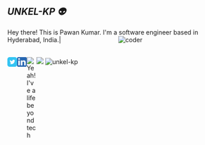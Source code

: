 ## ***UNKEL-KP :alien:***
Hey there! This is Pawan Kumar. I'm a software engineer based in Hyderabad, India.|
<img src = 'https://github.com/unkel-kp/unkel-kp/blob/master/resources/coder.gif' alt = 'coder' width = "50%" height = "35%" align='right'/>


<br/>
<a href="https://twitter.com/unkel_kp">
  <img align="left" alt="Connect on Twitter" width="22px" src="https://github.com/unkel-kp/unkel-kp/blob/master/resources/twitter.svg" />
</a>
<a href="https://www.linkedin.com/in/unkel-kp/">
  <img align="left" alt="Connect on LinkedIn" width="22px" src="https://github.com/unkel-kp/unkel-kp/blob/master/resources/linkedin.svg" />
</a>
<a href="https://www.instagram.com/unkel_kp/">
  <img align="left" alt="Yeah! I've a life beyond tech" width="22px" src="https://cdn.jsdelivr.net/npm/simple-icons@v3/icons/instagram.svg" />
</a>
<img src = "https://github-readme-stats.vercel.app/api/top-langs/?username=unkel-kp&layout=compact">
<img src="https://github-readme-stats.vercel.app/api?username=unkel-kp&show_icons=true&theme=nord" alt="unkel-kp" />

